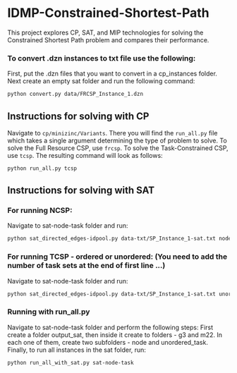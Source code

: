 # IDMP-Constrained-Shortest-Path
 This project explores CP, SAT, and MIP technologies for solving the Constrained Shortest Path problem and compares their performance.

### To convert .dzn instances to txt file use the following:
First, put the .dzn files that you want to convert in a cp_instances folder.
Next create an empty sat folder and run the following command:

```bash
python convert.py data/FRCSP_Instance_1.dzn
```

## Instructions for solving with CP

Navigate to ```cp/minizinc/Variants```. There you will find the ```run_all.py``` file which takes a single argument determining the type of problem to solve. To solve the Full Resource CSP, use ```frcsp```. To solve the Task-Constrained CSP, use ```tcsp```. The resulting command will look as follows:

```bash
python run_all.py tcsp
```

## Instructions for solving with SAT

### For running NCSP:
Navigate to sat-node-task folder and run:

```bash
python sat_directed_edges-idpool.py data-txt/SP_Instance_1-sat.txt node g3
```

### For running TCSP - ordered or unordered: (You need to add the number of task sets at the end of first line ...)
Navigate to sat-node-task folder and run:
```bash
python sat_directed_edges-idpool.py data-txt/SP_Instance_1-sat.txt unordered_task g3
```

### Running with run_all.py
Navigate to sat-node-task folder and perform the following steps:
First create a folder output_sat, then inside it create to folders - g3 and m22. 
In each one of them, create two subfolders - node and unordered_task. 
Finally, to run all instances in the sat folder, run:
```bash
python run_all_with_sat.py sat-node-task
```